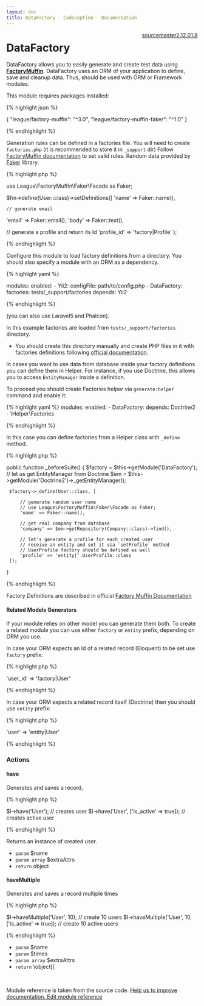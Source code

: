 ```yaml
---
layout: doc
title: DataFactory - Codeception - Documentation
---
```




<div class="btn-group" role="group" style="float: right" aria-label="..."><a class="btn btn-default" href="https://github.com/Codeception/Codeception/blob/2.2/src/Codeception/Module/DataFactory.php">source</a><a class="btn btn-default" href="https://github.com/Codeception/Codeception/blob/master/docs/modules/DataFactory.md">master</a><a class="btn btn-default" href="https://github.com/Codeception/Codeception/blob/2.1/docs/modules/DataFactory.md">2.1</a><a class="btn btn-default" href="https://github.com/Codeception/Codeception/blob/2.0/docs/modules/DataFactory.md">2.0</a><a class="btn btn-default" href="https://github.com/Codeception/Codeception/blob/1.8/docs/modules/DataFactory.md">1.8</a></div>

# DataFactory


DataFactory allows you to easily generate and create test data using [**FactoryMuffin**](https://github.com/thephpleague/factory-muffin).
DataFactory uses an ORM of your application to define, save and cleanup data. Thus, should be used with ORM or Framework modules.

This module requires packages installed:

{% highlight json %}

{
 "league/factory-muffin": "^3.0",
 "league/factory-muffin-faker": "^1.0"
}

{% endhighlight %}

Generation rules can be defined in a factories file. You will need to create `factories.php` (it is recommended to store it in `_support` dir)
Follow [FactoryMuffin documentation](https://github.com/thephpleague/factory-muffin) to set valid rules.
Random data provided by [Faker](https://github.com/fzaninotto/Faker) library.

{% highlight php %}

use League\FactoryMuffin\Faker\Facade as Faker;

$fm->define(User::class)->setDefinitions([
 'name'   => Faker::name(),

    // generate email
   'email'  => Faker::email(),
   'body'   => Faker::text(),

   // generate a profile and return its Id
   'profile_id' => 'factory|Profile'
);

{% endhighlight %}

Configure this module to load factory definitions from a directory.
You should also specify a module with an ORM as a dependency.

{% highlight yaml %}

modules:
    enabled:
        - Yii2:
            configFile: path/to/config.php
        - DataFactory:
            factories: tests/_support/factories
            depends: Yii2

{% endhighlight %}

(you can also use Laravel5 and Phalcon).

In this example factories are loaded from `tests/_support/factories` directory.
 * You should create this directory manually and create PHP files in it with factories definitions following [official documentation](https://github.com/thephpleague/factory-muffin#usage).

In cases you want to use data from database inside your factory definitions you can define them in Helper.
For instance, if you use Doctrine, this allows you to access `EntityManager` inside a definition.

To proceed you should create Factories helper via `generate:helper` command and enable it:

{% highlight yaml %}
modules:
    enabled:
        - DataFactory:
            depends: Doctrine2
        - \Helper\Factories


{% endhighlight %}

In this case you can define factories from a Helper class with `_define` method.

{% highlight php %}


public function _beforeSuite()
{
     $factory = $this->getModule('DataFactory');
     // let us get EntityManager from Doctrine
     $em = $this->getModule('Doctrine2')->_getEntityManager();

     $factory->_define(User::class, [

         // generate random user name
         // use League\FactoryMuffin\Faker\Facade as Faker;
         'name' => Faker::name(),

         // get real company from database
         'company' => $em->getRepository(Company::class)->find(),

         // let's generate a profile for each created user
         // receive an entity and set it via `setProfile` method
         // UserProfile factory should be defined as well
         'profile' => 'entity|'.UserProfile::class
     ]);
}

{% endhighlight %}

Factory Definitions are described in official [Factory Muffin Documentation](https://github.com/thephpleague/factory-muffin)

#### Related Models Generators

If your module relies on other model you can generate them both.
To create a related module you can use either `factory` or `entity` prefix, depending on ORM you use.

In case your ORM expects an Id of a related record (Eloquent) to be set use `factory` prefix:

{% highlight php %}

'user_id' => 'factory|User'

{% endhighlight %}

In case your ORM expects a related record itself (Doctrine) then you should use `entity` prefix:

{% highlight php %}

'user' => 'entity|User'

{% endhighlight %}



### Actions

#### have
 
Generates and saves a record,

{% highlight php %}

$I->have('User'); // creates user
$I->have('User', ['is_active' => true]); // creates active user

{% endhighlight %}

Returns an instance of created user.

 * `param` $name
 * `param array` $extraAttrs
 * `return` object


#### haveMultiple
 
Generates and saves a record multiple times

{% highlight php %}

$I->haveMultiple('User', 10); // create 10 users
$I->haveMultiple('User', 10, ['is_active' => true]); // create 10 active users

{% endhighlight %}

 * `param` $name
 * `param` $times
 * `param array` $extraAttrs
 * `return` \object[]

<p>&nbsp;</p><div class="alert alert-warning">Module reference is taken from the source code. <a href="https://github.com/Codeception/Codeception/tree/2.2/src/Codeception/Module/DataFactory.php">Help us to improve documentation. Edit module reference</a></div>
